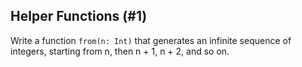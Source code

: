 ## Helper Functions (#1)

Write a function `from(n: Int)` that generates an infinite sequence of
integers, starting from n, then n + 1, n + 2, and so on.